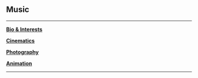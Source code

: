 ## Music

---
[**Bio & Interests**](https://github.com/dretw25/AboutMe.git)

[**Cinematics**](Cinematics.md)

[**Photography**](Photography.md)

[**Animation**]()

---
